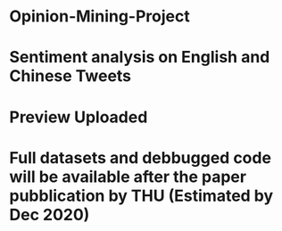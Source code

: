 # Opinion-Mining-Project
# Sentiment analysis on English and Chinese Tweets
# Preview Uploaded
# Full datasets and debbugged code will be available after the paper pubblication by THU (Estimated by Dec 2020) 
